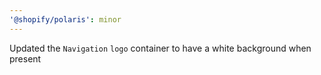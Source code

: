 ```yaml
---
'@shopify/polaris': minor
---
```


Updated the `Navigation` `logo` container to have a white background when present
